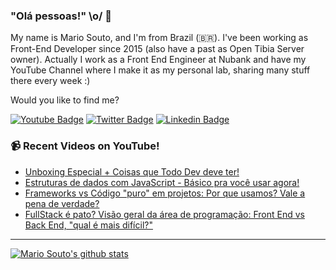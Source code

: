 ### "Olá pessoas!" \o/ 👋

My name is Mario Souto, and I'm from Brazil (🇧🇷). I've been working as Front-End Developer since 2015 (also have a past as Open Tibia Server owner). Actually I work as a Front End Engineer at Nubank and have my YouTube Channel where I make it as my personal lab, sharing many stuff there every week :)

Would you like to find me?

[![Youtube Badge](https://img.shields.io/badge/-Youtube-FF0000?style=flat-square&labelColor=FF0000&logo=youtube&logoColor=white&link=https://youtube.com/c/DevSoutinho)](https://youtube.com/c/DevSoutinho)
[![Twitter Badge](https://img.shields.io/badge/-Twitter-1ca0f1?style=flat-square&labelColor=1ca0f1&logo=twitter&logoColor=white&link=https://twitter.com/omariosouto)](https://twitter.com/omariosouto)
[![Linkedin Badge](https://img.shields.io/badge/-LinkedIn-blue?style=flat-square&logo=Linkedin&logoColor=white&link=https://www.linkedin.com/in/omariosouto)](https://www.linkedin.com/in/omariosouto)

### 📹 Recent Videos on YouTube!

<!-- YOUTUBE:START -->
- [Unboxing Especial + Coisas que Todo Dev deve ter!](https://www.youtube.com/watch?v=14H88k1xmDg)
- [Estruturas de dados com JavaScript - Básico pra você usar agora!](https://www.youtube.com/watch?v=MweeZn1rR8s)
- [Frameworks vs Código &quot;puro&quot; em projetos: Por que usamos? Vale a pena de verdade?](https://www.youtube.com/watch?v=ChALzuWPs4k)
- [FullStack é pato? Visão geral da área de programação: Front End vs Back End, &quot;qual é mais difícil?&quot;](https://www.youtube.com/watch?v=z8Eqdn62xZg)
<!-- YOUTUBE:END -->

____


[![Mario Souto's github stats](https://github-readme-stats.vercel.app/api?username=omariosouto&theme=dark&show_icons=true&count_private=true)](https://github.com/omariosouto)
